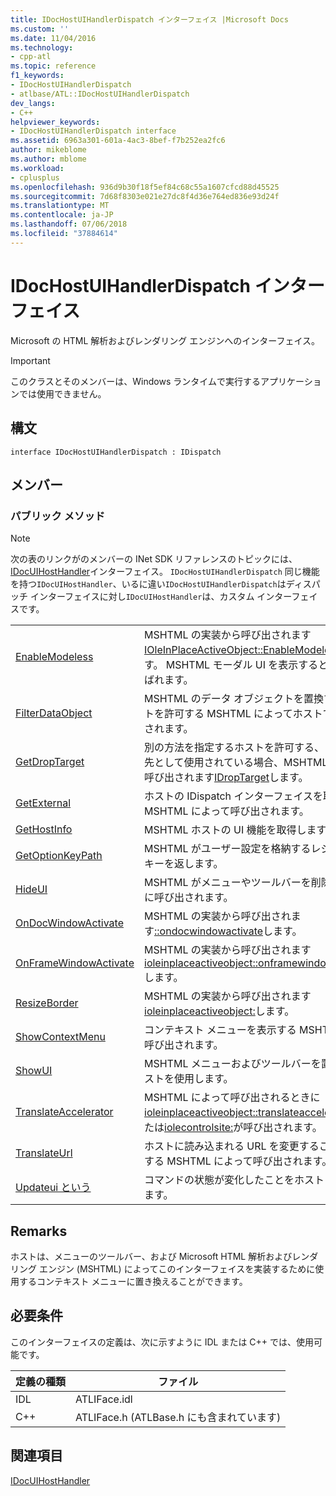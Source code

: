 ```yaml
---
title: IDocHostUIHandlerDispatch インターフェイス |Microsoft Docs
ms.custom: ''
ms.date: 11/04/2016
ms.technology:
- cpp-atl
ms.topic: reference
f1_keywords:
- IDocHostUIHandlerDispatch
- atlbase/ATL::IDocHostUIHandlerDispatch
dev_langs:
- C++
helpviewer_keywords:
- IDocHostUIHandlerDispatch interface
ms.assetid: 6963a301-601a-4ac3-8bef-f7b252ea2fc6
author: mikeblome
ms.author: mblome
ms.workload:
- cplusplus
ms.openlocfilehash: 936d9b30f18f5ef84c68c55a1607cfcd88d45525
ms.sourcegitcommit: 7d68f8303e021e27dc8f4d36e764ed836e93d24f
ms.translationtype: MT
ms.contentlocale: ja-JP
ms.lasthandoff: 07/06/2018
ms.locfileid: "37884614"
---
```

# <a name="idochostuihandlerdispatch-interface"></a>IDocHostUIHandlerDispatch インターフェイス
Microsoft の HTML 解析およびレンダリング エンジンへのインターフェイス。  
  
> [!IMPORTANT]
>  このクラスとそのメンバーは、Windows ランタイムで実行するアプリケーションでは使用できません。  
  
## <a name="syntax"></a>構文  
  
```
interface IDocHostUIHandlerDispatch : IDispatch
```  
  
## <a name="members"></a>メンバー  
  
### <a name="public-methods"></a>パブリック メソッド  
  
> [!NOTE]
>  次の表のリンクがのメンバーの INet SDK リファレンスのトピックには、 [IDocUIHostHandler](https://msdn.microsoft.com/library/aa753260.aspx)インターフェイス。 `IDocHostUIHandlerDispatch` 同じ機能を持つ`IDocUIHostHandler`、いるに違い`IDocHostUIHandlerDispatch`はディスパッチ インターフェイスに対し`IDocUIHostHandler`は、カスタム インターフェイスです。  
  
|||  
|-|-|  
|[EnableModeless](https://msdn.microsoft.com/library/aa753253.aspx)|MSHTML の実装から呼び出されます[IOleInPlaceActiveObject::EnableModeless](http://msdn.microsoft.com/library/windows/desktop/ms680115)します。 MSHTML モーダル UI を表示するときとも呼ばれます。|  
|[FilterDataObject](https://msdn.microsoft.com/library/aa753254.aspx)|MSHTML のデータ オブジェクトを置換するホストを許可する MSHTML によってホストで呼び出されます。|  
|[GetDropTarget](https://msdn.microsoft.com/library/aa753255.aspx)|別の方法を指定するホストを許可する、ドロップ先として使用されている場合、MSHTML によって呼び出されます[IDropTarget](http://msdn.microsoft.com/library/windows/desktop/ms679679)します。|  
|[GetExternal](https://msdn.microsoft.com/library/aa753256.aspx)|ホストの IDispatch インターフェイスを取得する MSHTML によって呼び出されます。|  
|[GetHostInfo](https://msdn.microsoft.com/library/aa753257.aspx)|MSHTML ホストの UI 機能を取得します。|  
|[GetOptionKeyPath](https://msdn.microsoft.com/library/aa753258.aspx)|MSHTML がユーザー設定を格納するレジストリ キーを返します。|  
|[HideUI](https://msdn.microsoft.com/library/aa753259.aspx)|MSHTML がメニューやツールバーを削除するときに呼び出されます。|  
|[OnDocWindowActivate](https://msdn.microsoft.com/library/aa753261.aspx)|MSHTML の実装から呼び出されます[::ondocwindowactivate](http://msdn.microsoft.com/library/windows/desktop/ms687281)します。|  
|[OnFrameWindowActivate](https://msdn.microsoft.com/library/aa753262.aspx)|MSHTML の実装から呼び出されます[ioleinplaceactiveobject::onframewindowactivate](http://msdn.microsoft.com/library/windows/desktop/ms683969)します。|  
|[ResizeBorder](https://msdn.microsoft.com/library/aa753263.aspx)|MSHTML の実装から呼び出されます[ioleinplaceactiveobject:](http://msdn.microsoft.com/library/windows/desktop/ms680053)します。|  
|[ShowContextMenu](https://msdn.microsoft.com/library/aa753264.aspx)|コンテキスト メニューを表示する MSHTML から呼び出されます。|  
|[ShowUI](https://msdn.microsoft.com/library/aa753265.aspx)|MSHTML メニューおよびツールバーを置換するホストを使用します。|  
|[TranslateAccelerator](https://msdn.microsoft.com/library/aa753266.aspx)|MSHTML によって呼び出されるときに[ioleinplaceactiveobject::translateaccelerator](http://msdn.microsoft.com/library/windows/desktop/ms693360)または[iolecontrolsite:](http://msdn.microsoft.com/library/windows/desktop/ms693756)が呼び出されます。|  
|[TranslateUrl](https://msdn.microsoft.com/library/aa753267.aspx)|ホストに読み込まれる URL を変更することを許可する MSHTML によって呼び出されます。|  
|[Updateui という](https://msdn.microsoft.com/library/aa753268.aspx)|コマンドの状態が変化したことをホストに通知します。|  
  
## <a name="remarks"></a>Remarks  
 ホストは、メニューのツールバー、および Microsoft HTML 解析およびレンダリング エンジン (MSHTML) によってこのインターフェイスを実装するために使用するコンテキスト メニューに置き換えることができます。  
  
## <a name="requirements"></a>必要条件  
 このインターフェイスの定義は、次に示すように IDL または C++ では、使用可能です。  
  
|定義の種類|ファイル|  
|---------------------|----------|  
|IDL|ATLIFace.idl|  
|C++|ATLIFace.h (ATLBase.h にも含まれています)|  
  
## <a name="see-also"></a>関連項目  
 [IDocUIHostHandler](https://msdn.microsoft.com/library/aa753260.aspx)









